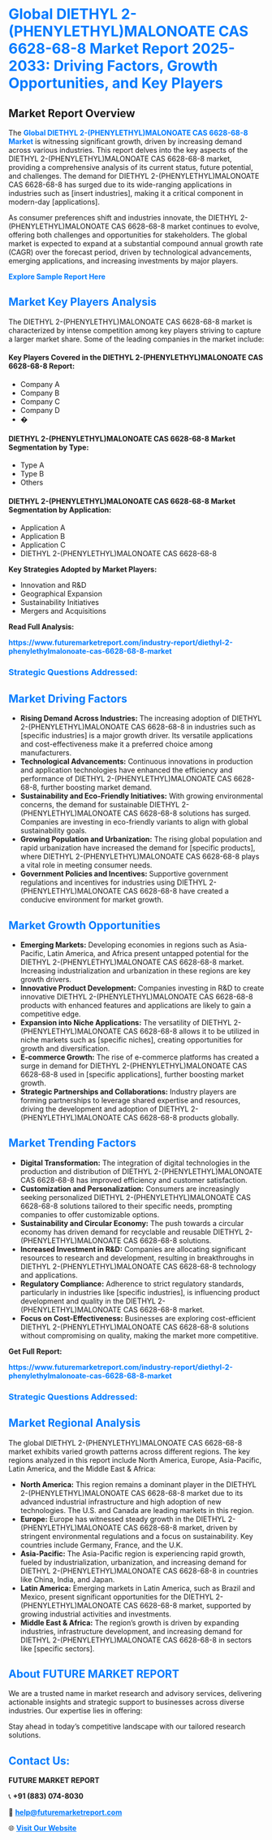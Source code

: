 <h1 style="color: #007BFF;">Global DIETHYL 2-(PHENYLETHYL)MALONOATE CAS 6628-68-8 Market Report 2025-2033: Driving Factors, Growth Opportunities, and Key Players</h1>

<section id="overview">
<h2>Market Report Overview</h2>
<p>The <a href="https://www.futuremarketreport.com/industry-report/diethyl-2-phenylethylmalonoate-cas-6628-68-8-market" style="color: #007BFF; text-decoration: none;"><strong>Global DIETHYL 2-(PHENYLETHYL)MALONOATE CAS 6628-68-8 Market</strong></a> is witnessing significant growth, driven by increasing demand across various industries. This report delves into the key aspects of the DIETHYL 2-(PHENYLETHYL)MALONOATE CAS 6628-68-8 market, providing a comprehensive analysis of its current status, future potential, and challenges. The demand for DIETHYL 2-(PHENYLETHYL)MALONOATE CAS 6628-68-8 has surged due to its wide-ranging applications in industries such as [insert industries], making it a critical component in modern-day [applications].</p>
<p>As consumer preferences shift and industries innovate, the DIETHYL 2-(PHENYLETHYL)MALONOATE CAS 6628-68-8 market continues to evolve, offering both challenges and opportunities for stakeholders. The global market is expected to expand at a substantial compound annual growth rate (CAGR) over the forecast period, driven by technological advancements, emerging applications, and increasing investments by major players.</p>
</section>

<section id="overview">
<p><a href="https://www.futuremarketreport.com/request-sample/reportId=119994" style="color: #007BFF; text-decoration: none;"><strong>Explore Sample Report Here</strong></a></p>
</section>

<section id="key-players">
<h2 style="color: #007BFF;">Market Key Players Analysis</h2>
<p>The DIETHYL 2-(PHENYLETHYL)MALONOATE CAS 6628-68-8 market is characterized by intense competition among key players striving to capture a larger market share. Some of the leading companies in the market include:</p>
<h4>Key Players Covered in the DIETHYL 2-(PHENYLETHYL)MALONOATE CAS 6628-68-8 Report:</h4>
<ul><li>Company A</li><li>Company B</li><li>Company C</li><li>Company D</li><li>�</li></ul>
<h4>DIETHYL 2-(PHENYLETHYL)MALONOATE CAS 6628-68-8 Market Segmentation by Type:</h4>
<ul><li>Type A</li><li>Type B</li><li>Others</li></ul>

<h4>DIETHYL 2-(PHENYLETHYL)MALONOATE CAS 6628-68-8 Market Segmentation by Application:</h4>
<ul><li>Application A</li><li>Application B</li><li>Application C</li><li>DIETHYL 2-(PHENYLETHYL)MALONOATE CAS 6628-68-8</li></ul>
<p><strong>Key Strategies Adopted by Market Players:</strong></p>
<ul>
<li>Innovation and R&D</li>
<li>Geographical Expansion</li>
<li>Sustainability Initiatives</li>
<li>Mergers and Acquisitions</li>
</ul>
</section>

<section>
<p><strong>Read Full Analysis: </strong></p><a href="https://www.futuremarketreport.com/industry-report/diethyl-2-phenylethylmalonoate-cas-6628-68-8-market" style="color: #007BFF; text-decoration: none;"><strong>https://www.futuremarketreport.com/industry-report/diethyl-2-phenylethylmalonoate-cas-6628-68-8-market</strong></a>
<h3 style="color: #007BFF;">Strategic Questions Addressed:</h3>
</section>

<section id="driving-factors">
<h2 style="color: #007BFF;">Market Driving Factors</h2>
<ul>
<li><strong>Rising Demand Across Industries:</strong> The increasing adoption of DIETHYL 2-(PHENYLETHYL)MALONOATE CAS 6628-68-8 in industries such as [specific industries] is a major growth driver. Its versatile applications and cost-effectiveness make it a preferred choice among manufacturers.</li>
<li><strong>Technological Advancements:</strong> Continuous innovations in production and application technologies have enhanced the efficiency and performance of DIETHYL 2-(PHENYLETHYL)MALONOATE CAS 6628-68-8, further boosting market demand.</li>
<li><strong>Sustainability and Eco-Friendly Initiatives:</strong> With growing environmental concerns, the demand for sustainable DIETHYL 2-(PHENYLETHYL)MALONOATE CAS 6628-68-8 solutions has surged. Companies are investing in eco-friendly variants to align with global sustainability goals.</li>
<li><strong>Growing Population and Urbanization:</strong> The rising global population and rapid urbanization have increased the demand for [specific products], where DIETHYL 2-(PHENYLETHYL)MALONOATE CAS 6628-68-8 plays a vital role in meeting consumer needs.</li>
<li><strong>Government Policies and Incentives:</strong> Supportive government regulations and incentives for industries using DIETHYL 2-(PHENYLETHYL)MALONOATE CAS 6628-68-8 have created a conducive environment for market growth.</li>
</ul>
</section>

<section id="growth-opportunities">
<h2 style="color: #007BFF;">Market Growth Opportunities</h2>
<ul>
<li><strong>Emerging Markets:</strong> Developing economies in regions such as Asia-Pacific, Latin America, and Africa present untapped potential for the DIETHYL 2-(PHENYLETHYL)MALONOATE CAS 6628-68-8 market. Increasing industrialization and urbanization in these regions are key growth drivers.</li>
<li><strong>Innovative Product Development:</strong> Companies investing in R&D to create innovative DIETHYL 2-(PHENYLETHYL)MALONOATE CAS 6628-68-8 products with enhanced features and applications are likely to gain a competitive edge.</li>
<li><strong>Expansion into Niche Applications:</strong> The versatility of DIETHYL 2-(PHENYLETHYL)MALONOATE CAS 6628-68-8 allows it to be utilized in niche markets such as [specific niches], creating opportunities for growth and diversification.</li>
<li><strong>E-commerce Growth:</strong> The rise of e-commerce platforms has created a surge in demand for DIETHYL 2-(PHENYLETHYL)MALONOATE CAS 6628-68-8 used in [specific applications], further boosting market growth.</li>
<li><strong>Strategic Partnerships and Collaborations:</strong> Industry players are forming partnerships to leverage shared expertise and resources, driving the development and adoption of DIETHYL 2-(PHENYLETHYL)MALONOATE CAS 6628-68-8 products globally.</li>
</ul>
</section>

<section id="trending-factors">
<h2 style="color: #007BFF;">Market Trending Factors</h2>
<ul>
<li><strong>Digital Transformation:</strong> The integration of digital technologies in the production and distribution of DIETHYL 2-(PHENYLETHYL)MALONOATE CAS 6628-68-8 has improved efficiency and customer satisfaction.</li>
<li><strong>Customization and Personalization:</strong> Consumers are increasingly seeking personalized DIETHYL 2-(PHENYLETHYL)MALONOATE CAS 6628-68-8 solutions tailored to their specific needs, prompting companies to offer customizable options.</li>
<li><strong>Sustainability and Circular Economy:</strong> The push towards a circular economy has driven demand for recyclable and reusable DIETHYL 2-(PHENYLETHYL)MALONOATE CAS 6628-68-8 solutions.</li>
<li><strong>Increased Investment in R&D:</strong> Companies are allocating significant resources to research and development, resulting in breakthroughs in DIETHYL 2-(PHENYLETHYL)MALONOATE CAS 6628-68-8 technology and applications.</li>
<li><strong>Regulatory Compliance:</strong> Adherence to strict regulatory standards, particularly in industries like [specific industries], is influencing product development and quality in the DIETHYL 2-(PHENYLETHYL)MALONOATE CAS 6628-68-8 market.</li>
<li><strong>Focus on Cost-Effectiveness:</strong> Businesses are exploring cost-efficient DIETHYL 2-(PHENYLETHYL)MALONOATE CAS 6628-68-8 solutions without compromising on quality, making the market more competitive.</li>
</ul>
</section>

<section>
<p><strong>Get Full Report: </strong></p><a href="https://www.futuremarketreport.com/industry-report/diethyl-2-phenylethylmalonoate-cas-6628-68-8-market" style="color: #007BFF; text-decoration: none;"><strong>https://www.futuremarketreport.com/industry-report/diethyl-2-phenylethylmalonoate-cas-6628-68-8-market</strong></a>
<h3 style="color: #007BFF;">Strategic Questions Addressed:</h3>
</section>


<section id="regional-analysis">
<h2 style="color: #007BFF;">Market Regional Analysis</h2>
<p>The global DIETHYL 2-(PHENYLETHYL)MALONOATE CAS 6628-68-8 market exhibits varied growth patterns across different regions. The key regions analyzed in this report include North America, Europe, Asia-Pacific, Latin America, and the Middle East & Africa:</p>
<ul>
<li><strong>North America:</strong> This region remains a dominant player in the DIETHYL 2-(PHENYLETHYL)MALONOATE CAS 6628-68-8 market due to its advanced industrial infrastructure and high adoption of new technologies. The U.S. and Canada are leading markets in this region.</li>
<li><strong>Europe:</strong> Europe has witnessed steady growth in the DIETHYL 2-(PHENYLETHYL)MALONOATE CAS 6628-68-8 market, driven by stringent environmental regulations and a focus on sustainability. Key countries include Germany, France, and the U.K.</li>
<li><strong>Asia-Pacific:</strong> The Asia-Pacific region is experiencing rapid growth, fueled by industrialization, urbanization, and increasing demand for DIETHYL 2-(PHENYLETHYL)MALONOATE CAS 6628-68-8 in countries like China, India, and Japan.</li>
<li><strong>Latin America:</strong> Emerging markets in Latin America, such as Brazil and Mexico, present significant opportunities for the DIETHYL 2-(PHENYLETHYL)MALONOATE CAS 6628-68-8 market, supported by growing industrial activities and investments.</li>
<li><strong>Middle East & Africa:</strong> The region’s growth is driven by expanding industries, infrastructure development, and increasing demand for DIETHYL 2-(PHENYLETHYL)MALONOATE CAS 6628-68-8 in sectors like [specific sectors].</li>
</ul>
</section>

<footer>
<h2 style="color: #007BFF;">About FUTURE MARKET REPORT</h2>
<p>We are a trusted name in market research and advisory services, delivering actionable insights and strategic support to businesses across diverse industries. Our expertise lies in offering:</p>

<p>Stay ahead in today’s competitive landscape with our tailored research solutions.</p>

<h2 style="color: #007BFF;">Contact Us:</h2>
<p><strong>FUTURE MARKET REPORT</strong></p>
<p>📞 <strong>+91 (883) 074-8030</strong></p>
<p>📧 <strong><a href="mailto:help@futuremarketreport.com" style="color: #007BFF;">help@futuremarketreport.com</a></strong></p>
<p>🌐 <strong><a href="https://www.futuremarketreport.com/" style="color: #007BFF;">Visit Our Website</a></strong></p>
</footer>